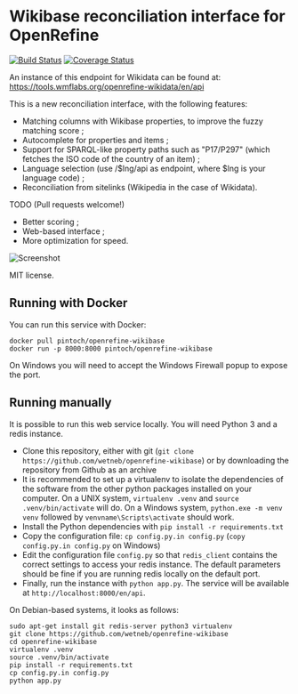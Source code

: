 Wikibase reconciliation interface for OpenRefine 
================================================
[![Build Status](https://travis-ci.org/wetneb/openrefine-wikibase.svg?branch=master)](https://travis-ci.org/wetneb/openrefine-wikibase) [![Coverage Status](https://coveralls.io/repos/github/wetneb/openrefine-wikidata/badge.svg?branch=master)](https://coveralls.io/github/wetneb/openrefine-wikidata?branch=master)

An instance of this endpoint for Wikidata can be found at:
https://tools.wmflabs.org/openrefine-wikidata/en/api

This is a new reconciliation interface, with the following features:
* Matching columns with Wikibase properties, to improve the fuzzy
  matching score ;
* Autocomplete for properties and items ;
* Support for SPARQL-like property paths such as "P17/P297" (which fetches the ISO code of the country of an item) ;
* Language selection (use /$lng/api as endpoint, where $lng is your
  language code) ;
* Reconciliation from sitelinks (Wikipedia in the case of Wikidata).

TODO (Pull requests welcome!)
* Better scoring ;
* Web-based interface ;
* More optimization for speed.

![Screenshot](https://tools.wmflabs.org/openrefine-wikidata/static/screenshot_items.png)

MIT license.

Running with Docker
-------------------

You can run this service with Docker:
```
docker pull pintoch/openrefine-wikibase
docker run -p 8000:8000 pintoch/openrefine-wikibase
```

On Windows you will need to accept the Windows Firewall popup to expose the port.

Running manually
----------------

It is possible to run this web service locally. You will need Python 3 and a redis instance.

* Clone this repository, either with git (`git clone https://github.com/wetneb/openrefine-wikibase`) or by downloading the repository from Github as an archive
* It is recommended to set up a virtualenv to isolate the dependencies of the software from the other python packages installed on your computer. On a UNIX system, `virtualenv .venv` and `source .venv/bin/activate` will do. On a Windows system, `python.exe
  -m venv venv` followed by `venvname\Scripts\activate` should work.
* Install the Python dependencies with `pip install -r requirements.txt`
* Copy the configuration file: `cp config.py.in config.py` (`copy config.py.in config.py` on Windows)
* Edit the configuration file `config.py` so that `redis_client` contains the correct settings to access your redis instance. The default parameters should be fine if you are running redis locally on the default port.
* Finally, run the instance with `python app.py`. The service will be available at `http://localhost:8000/en/api`.


On Debian-based systems, it looks as follows:
```
sudo apt-get install git redis-server python3 virtualenv
git clone https://github.com/wetneb/openrefine-wikibase
cd openrefine-wikibase
virtualenv .venv
source .venv/bin/activate
pip install -r requirements.txt
cp config.py.in config.py
python app.py
```


